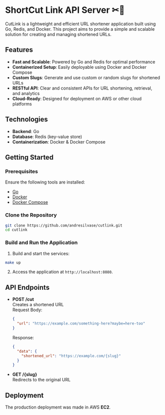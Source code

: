 # ShortCut Link API Server ✂🔗

CutLink is a lightweight and efficient URL shortener application built using Go, Redis, and Docker. This project aims to provide a simple and scalable solution for creating and managing shortened URLs.

## Features
- **Fast and Scalable**: Powered by Go and Redis for optimal performance
- **Containerized Setup**: Easily deployable using Docker and Docker Compose
- **Custom Slugs**: Generate and use custom or random slugs for shortened URLs
- **RESTful API**: Clear and consistent APIs for URL shortening, retrieval, and analytics
- **Cloud-Ready**: Designed for deployment on AWS or other cloud platforms

## Technologies

- **Backend**: Go
- **Database**: Redis (key-value store)
- **Containerization**: Docker & Docker Compose

## Getting Started

### Prerequisites

Ensure the following tools are installed:

- [Go](https://golang.org/doc/install)
- [Docker](https://www.docker.com/)
- [Docker Compose](https://docs.docker.com/compose/)

### Clone the Repository

```bash
git clone https://github.com/andresilvase/cutlink.git
cd cutlink
```

### Build and Run the Application

1. Build and start the services:

```bash
make up
```

2. Access the application at `http://localhost:8080`.

## API Endpoints

- **POST /cut**  
  Creates a shortened URL  
  Request Body:  
  ```json
  {
    "url": "https://example.com/something-here?maybe=here-too"
  }
  ```
  Response:  
  ```json
  {
    "data": {
      "shortened_url": "https://example.com/{slug}"
    }
  }
  ```

- **GET /{slug}**  
  Redirects to the original URL

## Deployment

The production deployment was made in AWS **EC2**.